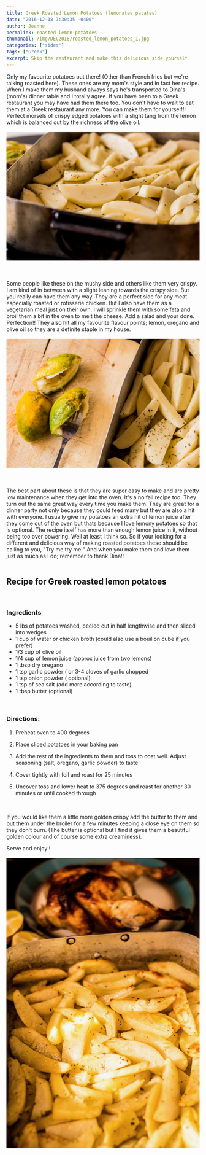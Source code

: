 ```yaml
---
title: Greek Roasted Lemon Potatoes (lemonates patates)
date: "2016-12-18 7:30:35 -0400"
author: Joanne
permalink: roasted-lemon-potatoes
thumbnail: /img/DEC2016/roasted_lemon_potatoes_1.jpg
categories: ["sides"]
tags: ["Greek"]
excerpt: Skip the restaurant and make this delicious side yourself
---
```


Only my favourite potatoes out there! (Other than French fries but we're talking roasted here). These ones are my mom's style and in fact her recipe. When I make them my husband always says he's transported to Dina's (mom's) dinner table and I totally agree. If you have been to a Greek restaurant you may have had them there too.  You don't have to wait to eat them at a Greek restaurant any more. You can make them for yourself!!  Perfect morsels of crispy edged potatoes with a slight tang from the lemon which is balanced out by the richness of the olive oil.
<br>
<br>
![Roasted Potatoes](/img/DEC2016/roasted_lemon_potatoes_2.jpg)  
<br>
<br>

Some people like these on the mushy side and others like them very crispy.  I am kind of in between with a slight leaning towards the crispy side.  But you really can have them any way. They are a perfect side for any meat especially roasted or rotisserie chicken. But I also have them as a vegetarian meal just on their own.  I will sprinkle them with some feta and broil them a bit in the oven to melt the cheese. Add a salad and your done. Perfection!! They also hit all my favourite flavour points; lemon, oregano and olive oil so they are a definite staple in my house.
<br>
<br>
![Roasted Potatoes](/img/DEC2016/roasted_lemon_potatoes_3.jpg)  
<br>
<br>

The best part about these is that  they are super easy to make and are pretty low maintenance when they get into the oven. It's a no fail recipe too.  They turn out the same great way every time you make them.  They are great for a dinner party not only because they could feed many but they are also a hit with everyone.  I usually give my potatoes an extra hit of lemon juice after they come out of the oven but thats because I love lemony potatoes so that is optional. The recipe itself has more than enough lemon juice in it, without being too over powering.  Well at least I think so.  So if your looking for a different and delicious way of making roasted potatoes these should be calling to you, "Try me try me!" And when you make them and love them just as much as I do; remember to thank Dina!!
<br>
<br>

## Recipe for Greek roasted lemon potatoes
<br>

### Ingredients

* 5 lbs of potatoes washed, peeled cut in half lengthwise and then sliced into wedges
* 1 cup of water or chicken broth (could also use a bouillon cube if you prefer)
* 1/3 cup of olive oil
* 1/4 cup of lemon juice (approx juice from two lemons)
* 1 tbsp dry oregano
* 1 tsp garlic powder ( or 3-4 cloves of garlic chopped  
* 1 tsp onion powder  ( optional)
* 1 tsp of sea salt (add more according to taste)
* 1 tbsp butter (optional)
<br>

### Directions:

1. Preheat oven to 400 degrees

1. Place sliced potatoes in your baking pan

1. Add the rest of the ingredients to them and toss to coat well. Adjust seasoning (salt, oregano, garlic powder) to taste

1. Cover tightly with foil and roast for 25 minutes

1. Uncover toss and lower heat to 375 degrees and roast for another 30 minutes or until cooked through
<br>

If you would like them a little more golden crispy add the butter to them and put them under the broiler for a few minutes keeping a close eye on them so they don't burn. (The butter is optional but I find it gives them a beautiful golden colour and of course some extra creaminess).
<br>

Serve and enjoy!!
<br>
<br>
![Roasted Potatoes](/img/DEC2016/roasted_lemon_potatoes_4.jpg)
